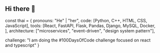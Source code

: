 ## Hi there 👋
const thai = {
  pronouns: "He" | "her",
  code: [Python, C++, HTML, CSS, JavaScript],
  tools: [React, FastAPI, Flask, Pandas, Django, MySQL, Docker, ],
  architecture: ["microservices", "event-driven", "design system pattern"],
  
 challenge: "I am doing the #100DaysOfCode challenge focused on react and typescript"
}
